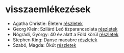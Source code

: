 # visszaemlékezések

- Agatha Christie: Életem [részletek](../_details/Agatha%20Christie.md#id_1774)
- Georg Klein: Szilárd Leó tízparancsolata [részletek](../_details/Georg%20Klein.md#id_981)
- Nógrádi, György: 40 év alatt a Föld körül [részletek](../_details/N%C3%B3gr%C3%A1di%2C%20Gy%C3%B6rgy.md#id_991)
- Stephen King: Danse macabre [részletek](../_details/Stephen%20King.md#id_930)
- Szabó, Magda: Ókút [részletek](../_details/Szab%C3%B3%2C%20Magda.md#id_464)